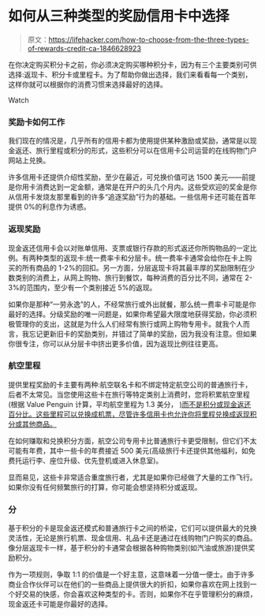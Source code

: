 # 如何从三种类型的奖励信用卡中选择

> 原文：<https://lifehacker.com/how-to-choose-from-the-three-types-of-rewards-credit-ca-1846628923>

在你决定购买积分卡之前，你必须决定购买哪种积分卡，因为有三个主要类别可供选择:返现卡、积分卡或里程卡。为了帮助你做出选择，我们来看看每一个类别，这样你就可以根据你的消费习惯来选择最好的选择。

Watch

### **奖励卡如何工作**

我们现在的情况是，几乎所有的信用卡都为使用提供某种激励或奖励，通常是以现金返还、旅行里程或积分的形式，这些积分可以在信用卡公司运营的在线购物门户网站上兑换。

许多信用卡还提供介绍性奖励，至少在最近，可兑换价值可达 1500 美元——前提是你用卡消费达到一定金额，通常是在开户的头几个月内。这些受欢迎的奖金是你从信用卡发烧友那里看到的许多“追逐奖励”行为的基础。一些信用卡还可能在首年提供 0%的利息作为诱惑。

### **返现奖励**

现金返还信用卡会以对账单信用、支票或银行存款的形式返还你所购物品的一定比例。有两种类型的返现卡:统一费率卡和分层卡。统一费率卡通常会给你在卡上购买的所有商品的 1-2%的回扣。另一方面，分层返现卡将其最丰厚的奖励限制在少数类别的消费上，从网上购物、旅行到餐饮，每种消费的百分比不同，通常在 2-3%的范围内，至少有一个类别接近 5%的返现。

如果你是那种“一劳永逸”的人，不经常旅行或外出就餐，那么统一费率卡可能是你最好的选择。分级奖励的唯一问题是，如果你希望最大限度地获得奖励，你必须积极管理你的支出，这就是为什么人们经常有旅行或网上购物专用卡。就我个人而言，我忘记更新旧卡的奖励类别，并错过了简单的奖励，因为我没有注意。但如果你很专注，你可以从分层卡中挤出更多价值，因为返现比例往往更高。

### **航空里程**

提供里程奖励的卡主要有两种:航空联名卡和不绑定特定航空公司的普通旅行卡，后者不太常见。当您使用这些卡在旅行等特定类别上消费时，您将积累航空里程(根据 Value Penguin 计算，平均航空里程为 1.3 美分， [)而不是积分或现金返还百分比。这些里程可以兑换成机票，尽管许多信用卡也允许你将里程兑换成返现积分或其他商品。](https://www.valuepenguin.com/travel/how-much-are-airline-miles-worth) 

在如何赚取和兑换积分方面，航空公司专用卡比普通旅行卡更受限制，但它们不太可能有年费，其中一些卡的年费接近 500 美元(高级旅行卡还提供其他福利，如免费托运行李、座位升级、优先登机或进入休息室)。

显而易见，这些卡非常适合重度旅行者，尤其是如果你已经做了大量的工作飞行。如果你没有任何频繁旅行的打算，你可能会想坚持积分或返现。

### **分**

基于积分的卡是现金返还模式和普通旅行卡之间的桥梁，它们可以提供最大的兑换灵活性，无论是旅行机票、现金信用、礼品卡还是通过在线购物门户购买的商品。像分层返现卡一样，基于积分的卡通常会根据各种购物类别(如汽油或旅游)提供奖励积分。

作为一项规则，争取 1:1 的价值是一个好主意，这意味着一分值一便士。由于许多商业合作伙伴可以在他们的一些商品上提供很大的折扣，如果你喜欢在网上找到一个好交易的快感，你会喜欢这种类型的卡。否则，如果你不在乎管理积分的麻烦，现金返还卡可能是你最好的选择。